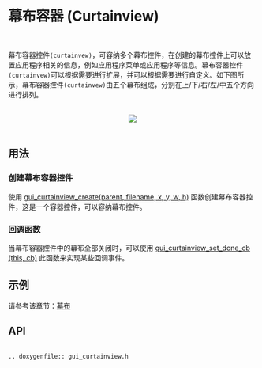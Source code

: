 # 幕布容器 (Curtainview)
<br>

幕布容器控件`(curtainvew)`，可容纳多个幕布控件，在创建的幕布控件上可以放置应用程序相关的信息，例如应用程序菜单或应用程序等信息。幕布容器控件`(curtainvew)`可以根据需要进行扩展，并可以根据需要进行自定义。如下图所示，幕布容器控件`(curtainvew)`由五个幕布组成，分别在上/下/右/左/中五个方向进行排列。

<br>
<div style="text-align: center"><img src="https://foruda.gitee.com/images/1700114998989746788/e5140991_10641540.png" /></div>
<br>

## 用法

### 创建幕布容器控件

使用 [gui_curtainview_create(parent, filename, x, y, w, h)](#gui_curtainview_create) 函数创建幕布容器控件，这是一个容器控件，可以容纳幕布控件。

### 回调函数

当幕布容器控件中的幕布全部关闭时，可以使用 [gui_curtainview_set_done_cb (this, cb)](#gui_curtainview_create) 此函数来实现某些回调事件。

## 示例

请参考该章节：[幕布](./gui_curtain.md)

## API


```eval_rst

.. doxygenfile:: gui_curtainview.h

```
